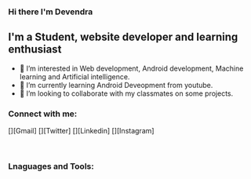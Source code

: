 ### Hi there I'm Devendra 
## I'm a Student, website developer and learning enthusiast
- 👀 I’m interested in Web development, Android development, Machine learning and Artificial intelligence.
- 🌱 I’m currently learning Android Deveopment from youtube.
- 💞️ I’m looking to collaborate with my classmates on some projects.

### Connect with me:

[<img align="left" alt="" width="" src="https://img.icons8.com/fluency/48/000000/gmail-new.png"/>][Gmail]
[<img align="left" alt="" width="" src="https://img.icons8.com/fluency/48/000000/twitter.png"/>][Twitter]
[<img align="left" alt="" width="https://www.linkedin.com/in/devendra-singh-paikra-958091203/" width="22px" src="https://img.icons8.com/fluency/48/000000/linkedin.png"/>][Linkedin]
[<img align="left" alt="" width="" src="https://img.icons8.com/fluency/48/000000/instagram-new.png"/>][Instagram]

<br/>

### Lnaguages and Tools:


<!---
Devendra1213/Devendra1213 is a ✨ special ✨ repository because its `README.md` (this file) appears on your GitHub profile.
You can click the Preview link to take a look at your changes.
--->
